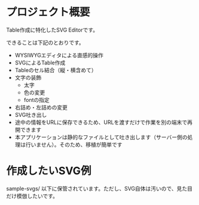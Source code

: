 # プロジェクト概要

Table作成に特化したSVG Editorです。

できることは下記のとおりです。

- WYSIWYGエディタによる直感的操作
- SVGによるTable作成
- Tableのセル結合（縦・横含めて）
- 文字の装飾
  - 太字
  - 色の変更
  - fontの指定
- 右詰め・左詰めの変更
- SVG吐き出し
- 途中の情報をURLに保存できるため、URLを渡すだけで作業を別の端末で再開できます
- 本アプリケーションは静的なファイルとして吐き出します（サーバー側の処理は行いません）。そのため、移植が簡単です

# 作成したいSVG例

sample-svgs/ 以下に保管されています。ただし、SVG自体は汚いので、見た目だけ模倣したいです。
